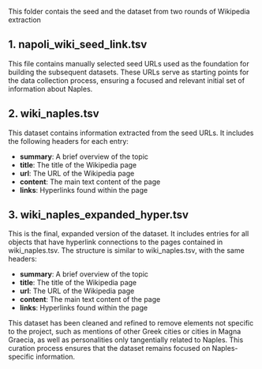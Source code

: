 This folder contais the seed and the dataset from two rounds of Wikipedia extraction

## 1. napoli_wiki_seed_link.tsv

This file contains manually selected seed URLs used as the foundation for building the subsequent datasets. These URLs serve as starting points for the data collection process, ensuring a focused and relevant initial set of information about Naples.

## 2. wiki_naples.tsv

This dataset contains information extracted from the seed URLs. It includes the following headers for each entry:

- **summary**: A brief overview of the topic
- **title**: The title of the Wikipedia page
- **url**: The URL of the Wikipedia page
- **content**: The main text content of the page
- **links**: Hyperlinks found within the page

## 3. wiki_naples_expanded_hyper.tsv

This is the final, expanded version of the dataset. It includes entries for all objects that have hyperlink connections to the pages contained in wiki_naples.tsv. The structure is similar to wiki_naples.tsv, with the same headers:

- **summary**: A brief overview of the topic
- **title**: The title of the Wikipedia page
- **url**: The URL of the Wikipedia page
- **content**: The main text content of the page
- **links**: Hyperlinks found within the page

This dataset has been cleaned and refined to remove elements not specific to the project, such as mentions of other Greek cities or cities in Magna Graecia, as well as personalities only tangentially related to Naples. This curation process ensures that the dataset remains focused on Naples-specific information.
